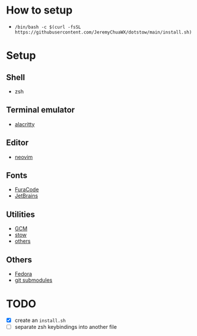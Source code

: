 # How to setup
- `/bin/bash -c $(curl -fsSL https://githubusercontent.com/JeremyChuaWX/dotstow/main/install.sh)`

# Setup
## Shell
- zsh

## Terminal emulator
- [alacritty](https://github.com/alacritty/alacritty)

## Editor
- [neovim](https://github.com/neovim/neovim)

## Fonts
- [FuraCode](fonts/FuraCode)
- [JetBrains](fonts/JetBrainsMono)

## Utilities
- [GCM](docs/gcm-setup.md)
- [stow](docs/stow-setup.md)
- [others](docs/utilities-list.md)

## Others
- [Fedora](docs/fedora-setup.md)
- [git submodules](docs/gitsubmodules-setup.md)

# TODO
- [x] create an `install.sh`
- [ ] separate zsh keybindings into another file
